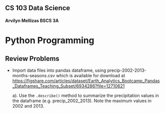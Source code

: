 ## CS 103 Data Science 
#### Arvilyn Mellizas BSCS 3A

# Python Programming
## Review Problems

- Import data files into pandas dataframe, using precip-2002-2013-months-seasons.csv which is available for download at https://figshare.com/articles/dataset/Earth_Analytics_Bootcamp_Pandas_Dataframes_Teaching_Subset/6934286?file=12710621

  a). Use the `.describe()` method to summarize the precipitation values in the dataframe (e.g. precip_2002_2013). Note the maximum values in 2002 and 2013.



